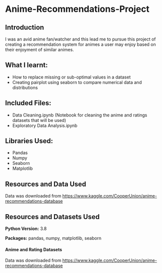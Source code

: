 # Anime-Recommendations-Project

## Introduction
I was an avid anime fan/watcher and this lead me to pursue this project of creating a recommendation system for animes a user may enjoy based on their enjoyment of similar animes.

## What I learnt:
- How to replace missing or sub-optimal values in a dataset
- Creating pairplot using seaborn to compare numerical data and distributions

## Included Files:
- Data Cleaning.ipynb (Notebook for cleaning the anime and ratings datasets that will be used)
- Exploratory Data Analysis.ipynb

## Libraries Used:
- Pandas
- Numpy
- Seaborn
- Matplotlib

## Resources and Data Used
Data was downloaded from https://www.kaggle.com/CooperUnion/anime-recommendations-database

## Resources and Datasets Used

**Python Version:** 3.8

**Packages:** pandas, numpy, matplotlib, seaborn

#### Anime and Rating Datasets
Data was downloaded from https://www.kaggle.com/CooperUnion/anime-recommendations-database
